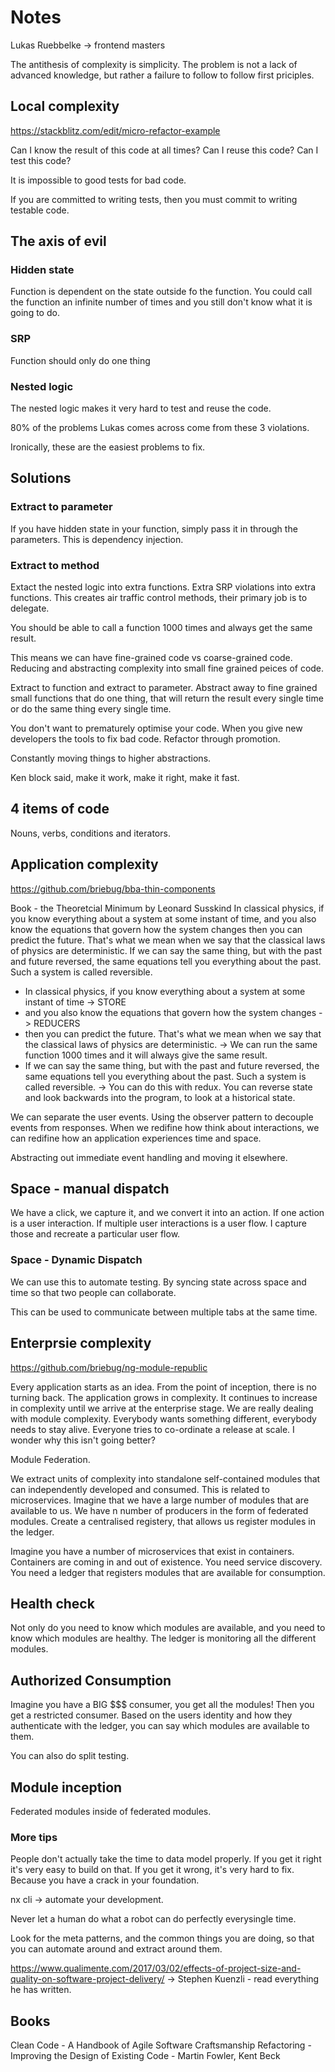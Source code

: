 # Notes
Lukas Ruebbelke -> frontend masters

The antithesis of complexity is simplicity.
The problem is not a lack of advanced knowledge, but rather a failure to follow to follow first priciples.

## Local complexity

https://stackblitz.com/edit/micro-refactor-example

Can I know the result of this code at all times?
Can I reuse this code?
Can I test this code?

It is impossible to good tests for bad code.

If you are committed to writing tests, then you must commit to writing testable code.

## The axis of evil

### Hidden state
Function is dependent on the state outside fo the function. You could call the function an infinite number of times and you still don't know what it is going to do.

### SRP
Function should only do one thing

### Nested logic
The nested logic makes it very hard to test and reuse the code.

80% of the problems Lukas comes across come from these 3 violations.

Ironically, these are the easiest problems to fix.

## Solutions

### Extract to parameter
If you have hidden state in your function, simply pass it in through the parameters. This is dependency injection.

### Extract to method
Extact the nested logic into extra functions.
Extra SRP violations into extra functions.
This creates air traffic control methods, their primary job is to delegate.

You should be able to call a function 1000 times and always get the same result.

This means we can have fine-grained code vs coarse-grained code.
Reducing and abstracting complexity into small fine grained peices of code.

Extract to function and extract to parameter. Abstract away to fine grained small functions that do one thing, that will return the result every single time or do the same thing every single time.

You don't want to prematurely optimise your code. When you give new developers the tools to fix bad code. Refactor through promotion.

Constantly moving things to higher abstractions.

Ken block said, make it work, make it right, make it fast.

## 4 items of code
Nouns, verbs, conditions and iterators.

## Application complexity
https://github.com/briebug/bba-thin-components

Book - the Theoretcial Minimum by Leonard Susskind
In classical physics, if you know everything about a system at some instant of time, and you also know the equations that govern how the system changes then you can predict the future. That's what we mean when we say that the classical laws of physics are deterministic. If we can say the same thing, but with the past and future reversed, the same equations tell you everything about the past. Such a system is called reversible.

- In classical physics, if you know everything about a system at some instant of time -> STORE
- and you also know the equations that govern how the system changes -> REDUCERS
- then you can predict the future. That's what we mean when we say that the classical laws of physics are deterministic. -> We can run the same function 1000 times and it will always give the same result.
- If we can say the same thing, but with the past and future reversed, the same equations tell you everything about the past. Such a system is called reversible. -> You can do this with redux. You can reverse state and look backwards into the program, to look at a historical state.

We can separate the user events.
Using the observer pattern to decouple events from responses.
When we redifine how think about interactions, we can redifine how an application experiences time and space.

Abstracting out immediate event handling and moving it elsewhere.

## Space - manual dispatch

We have a click, we capture it, and we convert it into an action.
If one action is a user interaction. If multiple user interactions is a user flow. I capture those and recreate a particular user flow.

### Space - Dynamic Dispatch
We can use this to automate testing. By syncing state across space and time so that two people can collaborate.

This can be used to communicate between multiple tabs at the same time.

## Enterprsie complexity
https://github.com/briebug/ng-module-republic

Every application starts as an idea.
From the point of inception, there is no turning back.
The application grows in complexity.
It continues to increase in complexity until we arrive at the enterprise stage.
We are really dealing with module complexity.
Everybody wants something different, everybody needs to stay alive.
Everyone tries to co-ordinate a release at scale.
I wonder why this isn't going better?

Module Federation.

We extract units of complexity into standalone self-contained modules that can independently developed and consumed.
This is related to microservices.
Imagine that we have a large number of modules that are available to us.
We have n number of producers in the form of federated modules.
Create a centralised registery, that allows us register modules in the ledger.

Imagine you have a number of microservices that exist in containers. Containers are coming in and out of existence. You need service discovery. You need a ledger that registers modules that are available for consumption.

## Health check

Not only do you need to know which modules are available, and you need to know which modules are healthy. The ledger is monitoring all the different modules.

## Authorized Consumption

Imagine you have a BIG $$$ consumer, you get all the modules! Then you get a restricted consumer. Based on the users identity and how they authenticate with the ledger, you can say which modules are available to them.

You can also do split testing.

## Module inception

Federated modules inside of federated modules.

### More tips

People don't actually take the time to data model properly.
If you get it right it's very easy to build on that.
If you get it wrong, it's very hard to fix.
Because you have a crack in your foundation.

nx cli -> automate your development.

Never let a human do what a robot can do perfectly everysingle time.

Look for the meta patterns, and the common things you are doing, so that you can automate around and extract around them.

https://www.qualimente.com/2017/03/02/effects-of-project-size-and-quality-on-software-project-delivery/
-> Stephen Kuenzli - read everything he has written.

## Books
Clean Code - A Handbook of Agile Software Craftsmanship
Refactoring - Improving the Design of Existing Code - Martin Fowler, Kent Beck